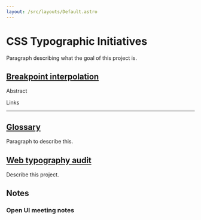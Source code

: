 ```yaml
---
layout: /src/layouts/Default.astro
---
```


# CSS Typographic Initiatives

Paragraph describing what the goal of this project is.

## [Breakpoint interpolation](breakpoint-interpolation)

Abstract

Links

---

## [Glossary](glossary)

Paragraph to describe this.

## [Web typography audit](typography-audit)

Describe this project.

## Notes

### Open UI meeting notes